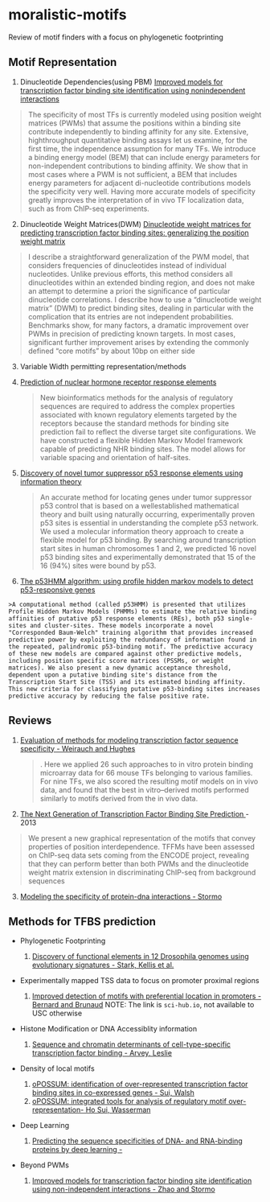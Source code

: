# moralistic-motifs
Review of motif finders with a focus on phylogenetic footprinting

## Motif Representation
1. Dinucleotide Dependencies(using PBM) [Improved models for transcription factor binding site identification using nonindependent interactions](http://www.genetics.org/content/genetics/early/2012/04/11/genetics.112.138685.full.pdf)

  >The specificity of most TFs is currently modeled using
  position weight matrices (PWMs) that assume the positions within a binding site
  contribute independently to binding affinity for any site. Extensive, highthroughput
  quantitative binding assays let us examine, for the first time, the
  independence assumption for many TFs.  We introduce a binding energy model (BEM) that can include
  energy parameters for non-independent contributions to binding affinity. We
  show that in most cases where a PWM is not sufficient, a BEM that includes
  energy parameters for adjacent di-nucleotide contributions models the specificity
  very well. Having more accurate models of specificity greatly improves the
  interpretation of in vivo TF localization data, such as from ChIP-seq experiments. 
2. Dinucleotide Weight Matrices(DWM) [Dinucleotide weight matrices for predicting transcription
factor binding sites: generalizing the position weight matrix](http://journals.plos.org/plosone/article?id=10.1371/journal.pone.0009722) 

  > I describe a straightforward generalization of the PWM model, that considers frequencies of dinucleotides instead of individual nucleotides. Unlike previous efforts, this method considers all dinucleotides within an extended binding region, and does not make an attempt to determine a priori the significance of particular dinucleotide correlations. I describe how to use a “dinucleotide weight matrix” (DWM) to predict binding sites, dealing in particular with the complication that its entries are not independent probabilities. Benchmarks show, for many factors, a dramatic improvement over PWMs in precision of predicting known targets. In most cases, significant further improvement arises by extending the commonly defined “core motifs” by about 10bp on either side
  
3. Variable Width permitting representation/methods 
  1. [Prediction of nuclear hormone receptor response elements](http://press.endocrine.org/doi/full/10.1210/me.2004-0101)
  
      >New bioinformatics methods for the analysis of regulatory sequences are required to address the complex properties         associated with known regulatory elements targeted by the receptors because the standard methods for binding site           prediction fail to reflect the diverse target site configurations. We have constructed a flexible Hidden Markov Model       framework capable of predicting NHR binding sites. The model allows for variable spacing and orientation of      half-sites. 
  2. [Discovery of novel tumor suppressor p53 response elements using information theory](http://www.ncbi.nlm.nih.gov/pmc/articles/PMC2441790/pdf/gkn189.pdf)
      
      >An accurate method for locating genes under tumor suppressor p53 control that is based on a wellestablished mathematical theory and built using naturally occurring, experimentally proven p53 sites is essential in understanding the complete p53 network. We used a molecular information theory approach to create a flexible model for p53 binding.
By searching around transcription start sites in human chromosomes 1 and 2, we predicted 16
novel p53 binding sites and experimentally demonstrated that 15 of the 16 (94%) sites were bound by
p53.

  3. [The p53HMM algorithm: using profile hidden markov models to detect p53-responsive genes](http://bmcbioinformatics.biomedcentral.com/articles/10.1186/1471-2105-10-111)
  
    >A computational method (called p53HMM) is presented that utilizes Profile Hidden Markov Models (PHMMs) to estimate the relative binding affinities of putative p53 response elements (REs), both p53 single-sites and cluster-sites. These models incorporate a novel "Corresponded Baum-Welch" training algorithm that provides increased predictive power by exploiting the redundancy of information found in the repeated, palindromic p53-binding motif. The predictive accuracy of these new models are compared against other predictive models, including position specific score matrices (PSSMs, or weight matrices). We also present a new dynamic acceptance threshold, dependent upon a putative binding site's distance from the Transcription Start Site (TSS) and its estimated binding affinity. This new criteria for classifying putative p53-binding sites increases predictive accuracy by reducing the false positive rate.


## Reviews

1. [Evaluation of methods for modeling transcription factor sequence specificity - Weirauch and Hughes](http://www.nature.com/nbt/journal/v31/n2/pdf/nbt.2486.pdf) 
    > . Here we applied 26 such approaches to in vitro protein binding microarray data for 66 mouse TFs belonging to various families. For nine TFs, we also scored the resulting motif models on in vivo data, and found that the best in vitro–derived motifs performed similarly to motifs derived from the in vivo data.

2. [The Next Generation of Transcription Factor Binding Site Prediction
](http://journals.plos.org/ploscompbiol/article?id=10.1371/journal.pcbi.1003214) - 2013 
  > We present a new graphical representation of the motifs that convey properties of position
  interdependence. TFFMs have been assessed on ChIP-seq data sets coming from the ENCODE project, revealing that
  they can perform better than both PWMs and the dinucleotide weight matrix extension in discriminating ChIP-seq from
  background sequences

3. [Modeling the specificity of protein-dna interactions - Stormo](http://link.springer.com/article/10.1007%2Fs40484-013-0012-4#/page-1)

## Methods for TFBS prediction

- Phylogenetic Footprinting
  1. [Discovery of functional elements in 12 Drosophila genomes using evolutionary signatures - Stark, Kellis et al.](http://www.nature.com/nature/journal/v450/n7167/pdf/nature06340.pdf)

- Experimentally mapped TSS data to focus on promoter proximal regions
  1. [Improved detection of motifs with preferential location in promoters - Bernard and Brunaud](http://www.nrcresearchpress.com.sci-hub.io/doi/abs/10.1139/g10-042?url_ver=Z39.88-2003&rfr_id=ori%3Arid%3Acrossref.org&rfr_dat=cr_pub%3Dpubmed&) NOTE: The link is `sci-hub.io`, not available to USC otherwise
  
- Histone Modification or DNA Accessiblity information
  1. [Sequence and chromatin determinants of cell-type-specific transcription factor binding - Arvey, Leslie](http://genome.cshlp.org/content/22/9/1723.full.pdf)

- Density of local motifs
  1. [oPOSSUM: identification of over-represented transcription factor binding sites
in co-expressed genes - Sui, Walsh](http://nar.oxfordjournals.org/content/33/10/3154.full-text-lowres.pdf)
  2. [oPOSSUM: integrated tools for analysis of regulatory motif over-representation- Ho Sui, Wasserman](http://www.ncbi.nlm.nih.gov/pmc/articles/PMC1933229/pdf/gkm427.pdf) 
  
- Deep Learning
  1. [Predicting the sequence specificities of DNA- and RNA-binding proteins by deep learning - ](http://www.nature.com/nbt/journal/v33/n8/pdf/nbt.3300.pdf)
  
- Beyond PWMs
  1. [Improved models for transcription factor binding site identification using non-independent interactions - Zhao and Stormo](http://www.genetics.org/content/191/3/781.full.pdf)
